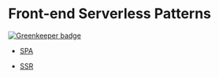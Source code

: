 # Front-end Serverless Patterns

[![Greenkeeper badge](https://badges.greenkeeper.io/boiyaa/frontend-serverless-patterns.svg)](https://greenkeeper.io/)

* [SPA](spa/README.md)

* [SSR](ssr/README.md)
